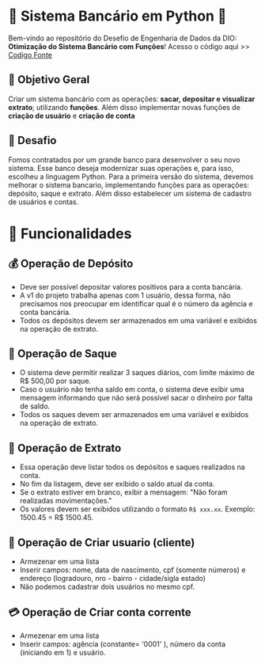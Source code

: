 # 🏦 Sistema Bancário em Python 🐍

Bem-vindo ao repositório do Desefio de Engenharia de Dados da DIO:  **Otimização do Sistema Bancário com Funções**!
Acesso o código aqui >> [Codigo Fonte](codigo.py)

## 🎯 Objetivo Geral

Criar um sistema bancário com as operações: **sacar, depositar e visualizar extrato**; utilizando **funções**. Além disso implementar novas funções de **criação de usuário** e **criação de conta**

## 🚀 Desafio

Fomos contratados por um grande banco para desenvolver o seu novo sistema. Esse banco deseja modernizar suas operações e, para isso, escolheu a linguagem Python. Para a primeira versão do sistema, devemos melhorar o sistema bancario, implementando funções para as operações: depósito, saque e extrato. Além disso estabelecer um sistema de cadastro de usuários e contas.

# 🚀 Funcionalidades
## 💰 Operação de Depósito

- Deve ser possível depositar valores positivos para a conta bancária.
- A v1 do projeto trabalha apenas com 1 usuário, dessa forma, não precisamos nos preocupar em identificar qual é o número da agência e conta bancária.
- Todos os depósitos devem ser armazenados em uma variável e exibidos na operação de extrato.

## 🏧 Operação de Saque

- O sistema deve permitir realizar 3 saques diários, com limite máximo de R$ 500,00 por saque.
- Caso o usuário não tenha saldo em conta, o sistema deve exibir uma mensagem informando que não será possível sacar o dinheiro por falta de saldo.
- Todos os saques devem ser armazenados em uma variável e exibidos na operação de extrato.

## 📄 Operação de Extrato

- Essa operação deve listar todos os depósitos e saques realizados na conta.
- No fim da listagem, deve ser exibido o saldo atual da conta.
- Se o extrato estiver em branco, exibir a mensagem: "Não foram realizadas movimentações."
- Os valores devem ser exibidos utilizando o formato `R$ xxx.xx`. Exemplo: 1500.45 = R$ 1500.45.

## 👤 Operação de Criar usuario (cliente)
- Armezenar em uma lista
- Inserir campos: nome, data de nascimento, cpf (somente números) e endereço (logradouro, nro - bairro - cidade/sigla estado)
- Não podemos cadastrar dois usuários no mesmo cpf.

## 💳 Operação de Criar conta corrente 
- Armezenar em uma lista
- Inserir campos: agência (constante= '0001' ), número da conta (iniciando em 1) e usuário.
